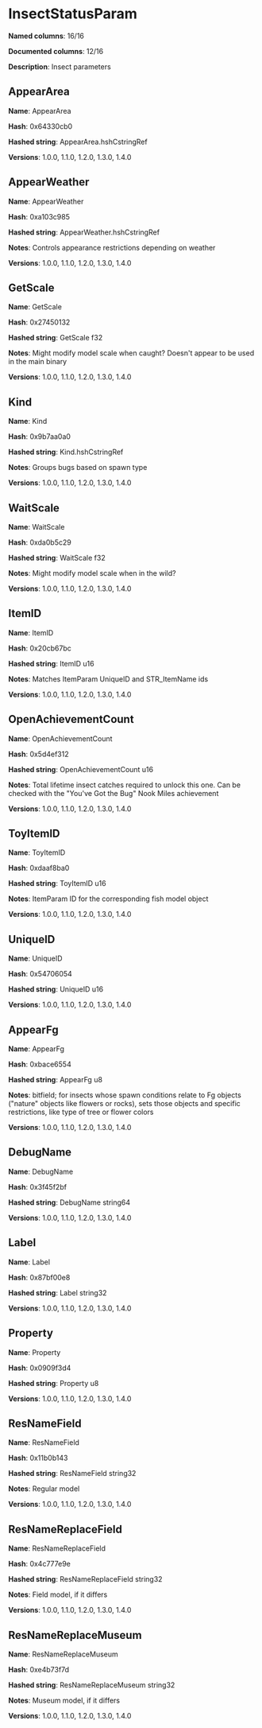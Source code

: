 # InsectStatusParam
**Named columns**: 16/16

**Documented columns**: 12/16

**Description**: Insect parameters
## AppearArea

**Name**: AppearArea

**Hash**: 0x64330cb0

**Hashed string**: AppearArea.hshCstringRef

**Versions**: 1.0.0, 1.1.0, 1.2.0, 1.3.0, 1.4.0

## AppearWeather

**Name**: AppearWeather

**Hash**: 0xa103c985

**Hashed string**: AppearWeather.hshCstringRef

**Notes**: Controls appearance restrictions depending on weather

**Versions**: 1.0.0, 1.1.0, 1.2.0, 1.3.0, 1.4.0

## GetScale

**Name**: GetScale

**Hash**: 0x27450132

**Hashed string**: GetScale f32

**Notes**: Might modify model scale when caught? Doesn't appear to be used in the main binary

**Versions**: 1.0.0, 1.1.0, 1.2.0, 1.3.0, 1.4.0

## Kind

**Name**: Kind

**Hash**: 0x9b7aa0a0

**Hashed string**: Kind.hshCstringRef

**Notes**: Groups bugs based on spawn type

**Versions**: 1.0.0, 1.1.0, 1.2.0, 1.3.0, 1.4.0

## WaitScale

**Name**: WaitScale

**Hash**: 0xda0b5c29

**Hashed string**: WaitScale f32

**Notes**: Might modify model scale when in the wild?

**Versions**: 1.0.0, 1.1.0, 1.2.0, 1.3.0, 1.4.0

## ItemID

**Name**: ItemID

**Hash**: 0x20cb67bc

**Hashed string**: ItemID u16

**Notes**: Matches ItemParam UniqueID and STR_ItemName ids

**Versions**: 1.0.0, 1.1.0, 1.2.0, 1.3.0, 1.4.0

## OpenAchievementCount

**Name**: OpenAchievementCount

**Hash**: 0x5d4ef312

**Hashed string**: OpenAchievementCount u16

**Notes**: Total lifetime insect catches required to unlock this one. Can be checked with the "You've Got the Bug" Nook Miles achievement

**Versions**: 1.0.0, 1.1.0, 1.2.0, 1.3.0, 1.4.0

## ToyItemID

**Name**: ToyItemID

**Hash**: 0xdaaf8ba0

**Hashed string**: ToyItemID u16

**Notes**: ItemParam ID for the corresponding fish model object

**Versions**: 1.0.0, 1.1.0, 1.2.0, 1.3.0, 1.4.0

## UniqueID

**Name**: UniqueID

**Hash**: 0x54706054

**Hashed string**: UniqueID u16

**Versions**: 1.0.0, 1.1.0, 1.2.0, 1.3.0, 1.4.0

## AppearFg

**Name**: AppearFg

**Hash**: 0xbace6554

**Hashed string**: AppearFg u8

**Notes**: bitfield; for insects whose spawn conditions relate to Fg objects ("nature" objects like flowers or rocks), sets those objects and specific restrictions, like type of tree or flower colors

**Versions**: 1.0.0, 1.1.0, 1.2.0, 1.3.0, 1.4.0

## DebugName

**Name**: DebugName

**Hash**: 0x3f45f2bf

**Hashed string**: DebugName string64

**Versions**: 1.0.0, 1.1.0, 1.2.0, 1.3.0, 1.4.0

## Label

**Name**: Label

**Hash**: 0x87bf00e8

**Hashed string**: Label string32

**Versions**: 1.0.0, 1.1.0, 1.2.0, 1.3.0, 1.4.0

## Property

**Name**: Property

**Hash**: 0x0909f3d4

**Hashed string**: Property u8

**Versions**: 1.0.0, 1.1.0, 1.2.0, 1.3.0, 1.4.0

## ResNameField

**Name**: ResNameField

**Hash**: 0x11b0b143

**Hashed string**: ResNameField string32

**Notes**: Regular model

**Versions**: 1.0.0, 1.1.0, 1.2.0, 1.3.0, 1.4.0

## ResNameReplaceField

**Name**: ResNameReplaceField

**Hash**: 0x4c777e9e

**Hashed string**: ResNameReplaceField string32

**Notes**: Field model, if it differs

**Versions**: 1.0.0, 1.1.0, 1.2.0, 1.3.0, 1.4.0

## ResNameReplaceMuseum

**Name**: ResNameReplaceMuseum

**Hash**: 0xe4b73f7d

**Hashed string**: ResNameReplaceMuseum string32

**Notes**: Museum model, if it differs

**Versions**: 1.0.0, 1.1.0, 1.2.0, 1.3.0, 1.4.0


